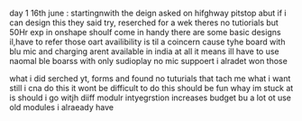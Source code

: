 day 1 16th june : startingnwith the deign asked on hifghway pitstop abut if i can design this they said try, reserched for a wek theres no tutiorials but 50Hr exp in onshape shoulf come in handy
there are some basic designs il,have to refer those oart availibility is til a coincern cause tyhe board with blu mic and charging arent available in india at all it means ill have to use naomal ble boarss with only sudioplay no mic suppoert i alradet won those

what i did serched yt, forms and found no tuturials that tach me what i want still i cna do this it wont be difficult to do
this should be fun whay im stuck at is should i go witjh diiff modulr intyegrstion increases budget bu a lot ot use old modules i alraeady have
